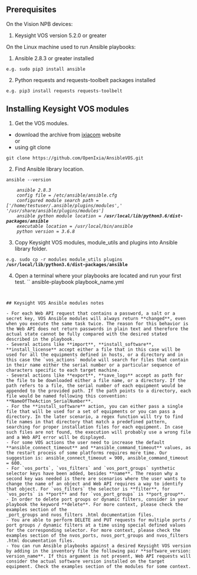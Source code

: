 

## Prerequisites

On the Vision NPB devices:
1. Keysight VOS version 5.2.0 or greater

On the Linux machine used to run Ansible playbooks:
1. Ansible 2.8.3 or greater installed
```
e.g. sudo pip3 install ansible
```
2. Python requests and requests-toolbelt packages installed
```
e.g. pip3 install requests requests-toolbelt
```

## Installing Keysight VOS modules

1. Get the VOS modules.
- download the archive from [ixiacom](https://support.ixiacom.com/support-overview/product-support/downloads-updates) website
<br>or
- using git clone 
```
git clone https://github.com/OpenIxia/AnsibleVOS.git
```
2. Find Ansible library location. 
<pre><code>ansible --version

    <em>ansible 2.8.3</em>
    <em>config file = /etc/ansible/ansible.cfg</em>
    <em>configured module search path = ['/home/testuser/.ansible/plugins/modules',' '/usr/share/ansible/plugins/modules']</em>
    <em>ansible python module location = <b>/usr/local/lib/python3.6/dist-packages/ansible</b></em>
    <em>executable location = /usr/local/bin/ansible</em>
    <em>python version = 3.6.8</em></pre></code>

3. Copy Keysight VOS modules, module_utils and plugins into Ansible library folder.
<pre><code>e.g. sudo cp -r modules module_utils plugins <b>/usr/local/lib/python3.6/dist-packages/ansible</b></pre></code>
4. Open a terminal where your playbooks are located and run your first test. 
``
ansible-playbook playbook_name.yml
```


## Keysight VOS Ansible modules notes

- For each Web API request that contains a password, a salt or a secret key, VOS Ansible modules will always return **changed**, even when you execute the same task twice. The reason for this behavior is the Web API does not return passwords in plain text and therefore the actual state cannot be fully compared with the desired stated described in the playbook.
- Several actions like **import**, **install_software**, **install_license** accept either a file that in this case will be used for all the equipments defined in hosts, or a directory and in this case the `vos_actions` module will search for files that contain in their name either the serial number or a particular sequence of characters specific to each target machine.
- Several actions like **export**, **save_logs** accept as path for the file to be downloaded either a file name, or a directory. If the path refers to a file, the serial number of each equipment would be appended to the provided path. If the path points to a directory, each file would be named following this convention: **NameOfTheAction_SerialNumber**.
- For the **install_software** action, you can either pass a single file that will be used for a set of equipments or you can pass a directory. In the later scenario, a regex function will try to find file names in that directory that match a predefined pattern, searching for proper installation files for each equipment. In case such files are not found, the execution will probably use a wrong file and a Web API error will be displayed.
- For some VOS actions the user need to increase the default **ansible_connect_timeout** and **ansible_command_timeout** values, as the restart process of some platforms requires more time. Our suggestion is: ansible_connect_timeout = 900, ansible_command_timeout = 600.
- For `vos_ports`, `vos_filters` and `vos_port_groups` synthetic selector keys have been added, besides **name**. The reason why a second key was needed is there are scenarios where the user wants to change the name of an object and Web API requires a way to identify that object. For `vos_filters` the selector is **filter**, for `vos_ports` is **port** and for `vos_port_groups` is **port_group**.
- In order to delete port groups or dynamic filters, consider in your playbook the keyword **delete**. For more context, please check the examples section of the 
_port_groups and nvos_filters .html documentation files.
- You are able to perform DELETE and PUT requests for multiple ports / port groups / dynamic filters at a time using special defined values for the corresponding selector. For more context, please check the examples section of the nvos_ports, nvos_port_groups and nvos_filters .html documentation files.
- You can run Ansible playbooks against a desired Keysight VOS version by adding in the inventory file the following pair **software_version: version_name**. If this argument is not present, Web API requests will consider the actual software version installed on the target equipment. Check the examples section of the modules for some context.
